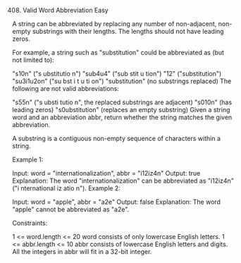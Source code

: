 408. Valid Word Abbreviation
Easy

A string can be abbreviated by replacing any number of non-adjacent, non-empty substrings with their lengths. The lengths should not have leading zeros.

For example, a string such as "substitution" could be abbreviated as (but not limited to):

"s10n" ("s ubstitutio n")
"sub4u4" ("sub stit u tion")
"12" ("substitution")
"su3i1u2on" ("su bst i t u ti on")
"substitution" (no substrings replaced)
The following are not valid abbreviations:

"s55n" ("s ubsti tutio n", the replaced substrings are adjacent)
"s010n" (has leading zeros)
"s0ubstitution" (replaces an empty substring)
Given a string word and an abbreviation abbr, return whether the string matches the given abbreviation.

A substring is a contiguous non-empty sequence of characters within a string.



Example 1:

Input: word = "internationalization", abbr = "i12iz4n"
Output: true
Explanation: The word "internationalization" can be abbreviated as "i12iz4n" ("i nternational iz atio n").
Example 2:

Input: word = "apple", abbr = "a2e"
Output: false
Explanation: The word "apple" cannot be abbreviated as "a2e".


Constraints:

1 <= word.length <= 20
word consists of only lowercase English letters.
1 <= abbr.length <= 10
abbr consists of lowercase English letters and digits.
All the integers in abbr will fit in a 32-bit integer.
